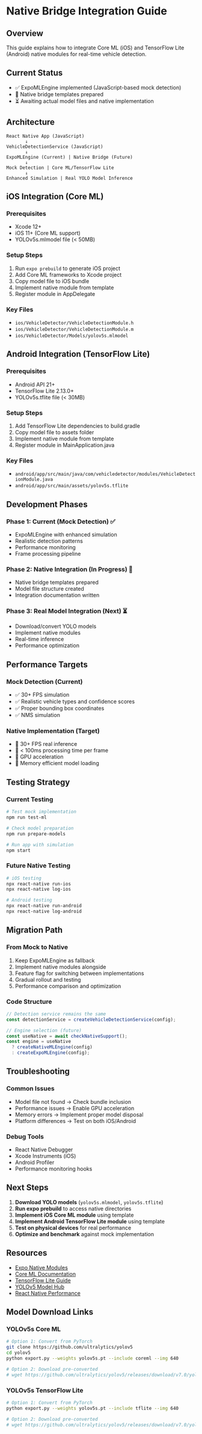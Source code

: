 # Native Bridge Integration Guide

## Overview
This guide explains how to integrate Core ML (iOS) and TensorFlow Lite (Android) native modules for real-time vehicle detection.

## Current Status
- ✅ ExpoMLEngine implemented (JavaScript-based mock detection)
- 🔧 Native bridge templates prepared
- ⏳ Awaiting actual model files and native implementation

## Architecture

```
React Native App (JavaScript)
       ↓
VehicleDetectionService (JavaScript)
       ↓
ExpoMLEngine (Current) | Native Bridge (Future)
       ↓
Mock Detection | Core ML/TensorFlow Lite
       ↓
Enhanced Simulation | Real YOLO Model Inference
```

## iOS Integration (Core ML)

### Prerequisites
- Xcode 12+
- iOS 11+ (Core ML support)
- YOLOv5s.mlmodel file (< 50MB)

### Setup Steps
1. Run `expo prebuild` to generate iOS project
2. Add Core ML frameworks to Xcode project
3. Copy model file to iOS bundle
4. Implement native module from template
5. Register module in AppDelegate

### Key Files
- `ios/VehicleDetector/VehicleDetectionModule.h`
- `ios/VehicleDetector/VehicleDetectionModule.m`
- `ios/VehicleDetector/Models/yolov5s.mlmodel`

## Android Integration (TensorFlow Lite)

### Prerequisites
- Android API 21+
- TensorFlow Lite 2.13.0+
- YOLOv5s.tflite file (< 30MB)

### Setup Steps
1. Add TensorFlow Lite dependencies to build.gradle
2. Copy model file to assets folder
3. Implement native module from template
4. Register module in MainApplication.java

### Key Files
- `android/app/src/main/java/com/vehicledetector/modules/VehicleDetectionModule.java`
- `android/app/src/main/assets/yolov5s.tflite`

## Development Phases

### Phase 1: Current (Mock Detection) ✅
- ExpoMLEngine with enhanced simulation
- Realistic detection patterns
- Performance monitoring
- Frame processing pipeline

### Phase 2: Native Integration (In Progress) 🔧
- Native bridge templates prepared
- Model file structure created
- Integration documentation written

### Phase 3: Real Model Integration (Next) ⏳
- Download/convert YOLO models
- Implement native modules
- Real-time inference
- Performance optimization

## Performance Targets

### Mock Detection (Current)
- ✅ 30+ FPS simulation
- ✅ Realistic vehicle types and confidence scores
- ✅ Proper bounding box coordinates
- ✅ NMS simulation

### Native Implementation (Target)
- 🎯 30+ FPS real inference
- 🎯 < 100ms processing time per frame
- 🎯 GPU acceleration
- 🎯 Memory efficient model loading

## Testing Strategy

### Current Testing
```bash
# Test mock implementation
npm run test-ml

# Check model preparation
npm run prepare-models

# Run app with simulation
npm start
```

### Future Native Testing
```bash
# iOS testing
npx react-native run-ios
npx react-native log-ios

# Android testing
npx react-native run-android
npx react-native log-android
```

## Migration Path

### From Mock to Native
1. Keep ExpoMLEngine as fallback
2. Implement native modules alongside
3. Feature flag for switching between implementations
4. Gradual rollout and testing
5. Performance comparison and optimization

### Code Structure
```javascript
// Detection service remains the same
const detectionService = createVehicleDetectionService(config);

// Engine selection (future)
const useNative = await checkNativeSupport();
const engine = useNative 
  ? createNativeMLEngine(config)
  : createExpoMLEngine(config);
```

## Troubleshooting

### Common Issues
- Model file not found → Check bundle inclusion
- Performance issues → Enable GPU acceleration
- Memory errors → Implement proper model disposal
- Platform differences → Test on both iOS/Android

### Debug Tools
- React Native Debugger
- Xcode Instruments (iOS)
- Android Profiler
- Performance monitoring hooks

## Next Steps

1. **Download YOLO models** (`yolov5s.mlmodel`, `yolov5s.tflite`)
2. **Run expo prebuild** to access native directories
3. **Implement iOS Core ML module** using template
4. **Implement Android TensorFlow Lite module** using template
5. **Test on physical devices** for real performance
6. **Optimize and benchmark** against mock implementation

## Resources

- [Expo Native Modules](https://docs.expo.dev/modules/overview/)
- [Core ML Documentation](https://developer.apple.com/documentation/coreml)
- [TensorFlow Lite Guide](https://www.tensorflow.org/lite)
- [YOLOv5 Model Hub](https://github.com/ultralytics/yolov5)
- [React Native Performance](https://reactnative.dev/docs/performance)

## Model Download Links

### YOLOv5s Core ML
```bash
# Option 1: Convert from PyTorch
git clone https://github.com/ultralytics/yolov5
cd yolov5
python export.py --weights yolov5s.pt --include coreml --img 640

# Option 2: Download pre-converted
# wget https://github.com/ultralytics/yolov5/releases/download/v7.0/yolov5s.mlmodel
```

### YOLOv5s TensorFlow Lite
```bash
# Option 1: Convert from PyTorch  
python export.py --weights yolov5s.pt --include tflite --img 640

# Option 2: Download pre-converted
# wget https://github.com/ultralytics/yolov5/releases/download/v7.0/yolov5s.tflite
```
